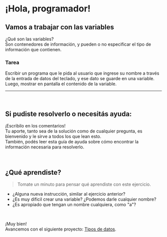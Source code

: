 <!--
.. title: 1.1: Variables
.. slug: 1.1-variables
.. date: 2022-07-05 09:19:41 UTC-03:00
.. tags: curso
.. category: 
.. link: 
.. description: Trabajamos con variables
.. type: text
-->

# ¡Hola, programador!
## Vamos a trabajar con las variables

¿Qué son las variables?  
Son contenedores de información, y pueden o no especificar el tipo de información que contienen.


### **Tarea**
Escribir un programa que le pida al usuario que ingrese su nombre a través de la entrada de datos del teclado, y ese dato se guarde en una variable.  
Luego, mostrar en pantalla el contenido de la variable.

---

<br>

## Si pudiste resolverlo o necesitás ayuda:
¡Escribilo en los comentarios!  
Tu aporte, tanto sea de la solución como de cualquier pregunta, es bienvenido y le sirve a todos los que lean esto.  
También, podés leer esta guía de ayuda sobre cómo encontrar la información necesaria para resolverlo.

<br>

 ## ¿Qué aprendiste?
> Tomate un minuto para pensar qué aprendiste con este ejercicio.

- ¿Alguna nueva instrucción, similar al ejercicio anterior?
- ¿Es muy dificil crear una variable? ¿Podemos darle cualquier nombre?  
- ¿Es apropiado que tengan un nombre cualquiera, como "a"?




<br>

¡Muy bien!  
Avancemos con el siguiente proyecto: [Tipos de datos](../1.2-tipos-datos).


<br>

